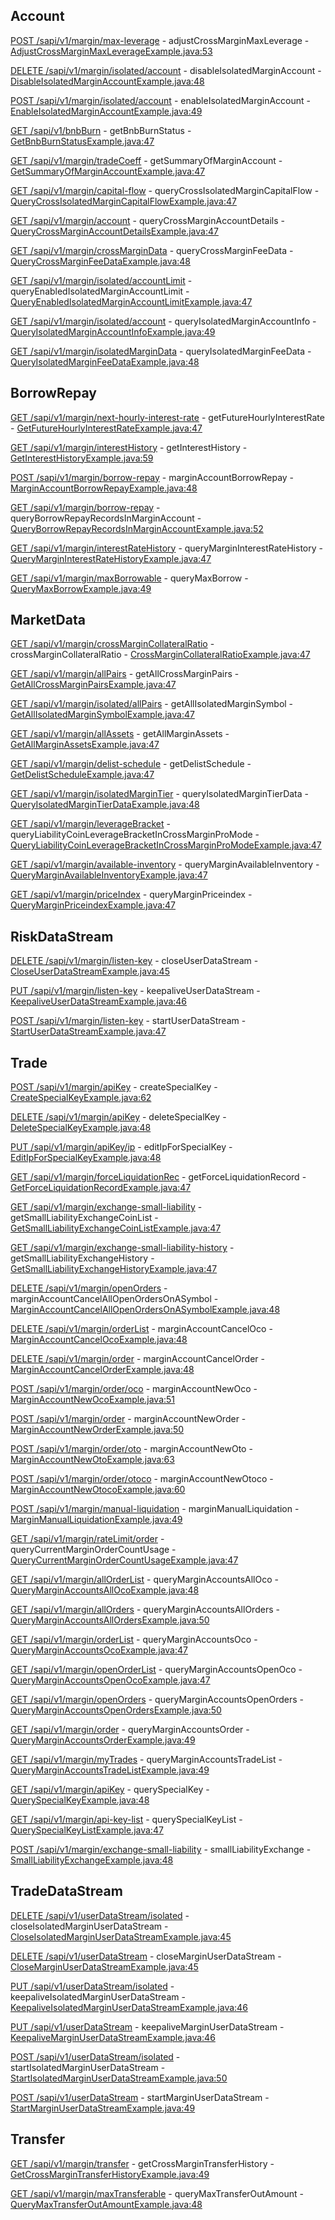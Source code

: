 ## Account

[POST /sapi/v1/margin/max-leverage](https://developers.binance.com/docs/margin_trading/account/Adjust-cross-margin-max-leverage) - adjustCrossMarginMaxLeverage - [AdjustCrossMarginMaxLeverageExample.java:53](/examples/margin-trading/src/main/java/com/binance/connector/client/margin_trading/rest/account/AdjustCrossMarginMaxLeverageExample.java#L53)

[DELETE /sapi/v1/margin/isolated/account](https://developers.binance.com/docs/margin_trading/account/Disable-Isolated-Margin-Account) - disableIsolatedMarginAccount - [DisableIsolatedMarginAccountExample.java:48](/examples/margin-trading/src/main/java/com/binance/connector/client/margin_trading/rest/account/DisableIsolatedMarginAccountExample.java#L48)

[POST /sapi/v1/margin/isolated/account](https://developers.binance.com/docs/margin_trading/account/Enable-Isolated-Margin-Account) - enableIsolatedMarginAccount - [EnableIsolatedMarginAccountExample.java:49](/examples/margin-trading/src/main/java/com/binance/connector/client/margin_trading/rest/account/EnableIsolatedMarginAccountExample.java#L49)

[GET /sapi/v1/bnbBurn](https://developers.binance.com/docs/margin_trading/account/Get-BNB-Burn-Status) - getBnbBurnStatus - [GetBnbBurnStatusExample.java:47](/examples/margin-trading/src/main/java/com/binance/connector/client/margin_trading/rest/account/GetBnbBurnStatusExample.java#L47)

[GET /sapi/v1/margin/tradeCoeff](https://developers.binance.com/docs/margin_trading/account/Get-Summary-of-Margin-account) - getSummaryOfMarginAccount - [GetSummaryOfMarginAccountExample.java:47](/examples/margin-trading/src/main/java/com/binance/connector/client/margin_trading/rest/account/GetSummaryOfMarginAccountExample.java#L47)

[GET /sapi/v1/margin/capital-flow](https://developers.binance.com/docs/margin_trading/account/Query-Cross-Isolated-Margin-Capital-Flow) - queryCrossIsolatedMarginCapitalFlow - [QueryCrossIsolatedMarginCapitalFlowExample.java:47](/examples/margin-trading/src/main/java/com/binance/connector/client/margin_trading/rest/account/QueryCrossIsolatedMarginCapitalFlowExample.java#L47)

[GET /sapi/v1/margin/account](https://developers.binance.com/docs/margin_trading/account/Query-Cross-Margin-Account-Details) - queryCrossMarginAccountDetails - [QueryCrossMarginAccountDetailsExample.java:47](/examples/margin-trading/src/main/java/com/binance/connector/client/margin_trading/rest/account/QueryCrossMarginAccountDetailsExample.java#L47)

[GET /sapi/v1/margin/crossMarginData](https://developers.binance.com/docs/margin_trading/account/Query-Cross-Margin-Fee-Data) - queryCrossMarginFeeData - [QueryCrossMarginFeeDataExample.java:48](/examples/margin-trading/src/main/java/com/binance/connector/client/margin_trading/rest/account/QueryCrossMarginFeeDataExample.java#L48)

[GET /sapi/v1/margin/isolated/accountLimit](https://developers.binance.com/docs/margin_trading/account/Query-Enabled-Isolated-Margin-Account-Limit) - queryEnabledIsolatedMarginAccountLimit - [QueryEnabledIsolatedMarginAccountLimitExample.java:47](/examples/margin-trading/src/main/java/com/binance/connector/client/margin_trading/rest/account/QueryEnabledIsolatedMarginAccountLimitExample.java#L47)

[GET /sapi/v1/margin/isolated/account](https://developers.binance.com/docs/margin_trading/account/Query-Isolated-Margin-Account-Info) - queryIsolatedMarginAccountInfo - [QueryIsolatedMarginAccountInfoExample.java:49](/examples/margin-trading/src/main/java/com/binance/connector/client/margin_trading/rest/account/QueryIsolatedMarginAccountInfoExample.java#L49)

[GET /sapi/v1/margin/isolatedMarginData](https://developers.binance.com/docs/margin_trading/account/Query-Isolated-Margin-Fee-Data) - queryIsolatedMarginFeeData - [QueryIsolatedMarginFeeDataExample.java:48](/examples/margin-trading/src/main/java/com/binance/connector/client/margin_trading/rest/account/QueryIsolatedMarginFeeDataExample.java#L48)

## BorrowRepay

[GET /sapi/v1/margin/next-hourly-interest-rate](https://developers.binance.com/docs/margin_trading/borrow-and-repay/Get-a-future-hourly-interest-rate) - getFutureHourlyInterestRate - [GetFutureHourlyInterestRateExample.java:47](/examples/margin-trading/src/main/java/com/binance/connector/client/margin_trading/rest/borrowrepay/GetFutureHourlyInterestRateExample.java#L47)

[GET /sapi/v1/margin/interestHistory](https://developers.binance.com/docs/margin_trading/borrow-and-repay/Get-Interest-History) - getInterestHistory - [GetInterestHistoryExample.java:59](/examples/margin-trading/src/main/java/com/binance/connector/client/margin_trading/rest/borrowrepay/GetInterestHistoryExample.java#L59)

[POST /sapi/v1/margin/borrow-repay](https://developers.binance.com/docs/margin_trading/borrow-and-repay/Margin-account-borrow-repay) - marginAccountBorrowRepay - [MarginAccountBorrowRepayExample.java:48](/examples/margin-trading/src/main/java/com/binance/connector/client/margin_trading/rest/borrowrepay/MarginAccountBorrowRepayExample.java#L48)

[GET /sapi/v1/margin/borrow-repay](https://developers.binance.com/docs/margin_trading/borrow-and-repay/Query-Borrow-Repay) - queryBorrowRepayRecordsInMarginAccount - [QueryBorrowRepayRecordsInMarginAccountExample.java:52](/examples/margin-trading/src/main/java/com/binance/connector/client/margin_trading/rest/borrowrepay/QueryBorrowRepayRecordsInMarginAccountExample.java#L52)

[GET /sapi/v1/margin/interestRateHistory](https://developers.binance.com/docs/margin_trading/borrow-and-repay/Query-Margin-Interest-Rate-History) - queryMarginInterestRateHistory - [QueryMarginInterestRateHistoryExample.java:47](/examples/margin-trading/src/main/java/com/binance/connector/client/margin_trading/rest/borrowrepay/QueryMarginInterestRateHistoryExample.java#L47)

[GET /sapi/v1/margin/maxBorrowable](https://developers.binance.com/docs/margin_trading/borrow-and-repay/Query-Max-Borrow) - queryMaxBorrow - [QueryMaxBorrowExample.java:49](/examples/margin-trading/src/main/java/com/binance/connector/client/margin_trading/rest/borrowrepay/QueryMaxBorrowExample.java#L49)

## MarketData

[GET /sapi/v1/margin/crossMarginCollateralRatio](https://developers.binance.com/docs/margin_trading/market-data/Cross-margin-collateral-ratio) - crossMarginCollateralRatio - [CrossMarginCollateralRatioExample.java:47](/examples/margin-trading/src/main/java/com/binance/connector/client/margin_trading/rest/marketdata/CrossMarginCollateralRatioExample.java#L47)

[GET /sapi/v1/margin/allPairs](https://developers.binance.com/docs/margin_trading/market-data/Get-All-Cross-Margin-Pairs) - getAllCrossMarginPairs - [GetAllCrossMarginPairsExample.java:47](/examples/margin-trading/src/main/java/com/binance/connector/client/margin_trading/rest/marketdata/GetAllCrossMarginPairsExample.java#L47)

[GET /sapi/v1/margin/isolated/allPairs](https://developers.binance.com/docs/margin_trading/market-data/Get-All-Isolated-Margin-Symbol) - getAllIsolatedMarginSymbol - [GetAllIsolatedMarginSymbolExample.java:47](/examples/margin-trading/src/main/java/com/binance/connector/client/margin_trading/rest/marketdata/GetAllIsolatedMarginSymbolExample.java#L47)

[GET /sapi/v1/margin/allAssets](https://developers.binance.com/docs/margin_trading/market-data/Get-All-Margin-Assets) - getAllMarginAssets - [GetAllMarginAssetsExample.java:47](/examples/margin-trading/src/main/java/com/binance/connector/client/margin_trading/rest/marketdata/GetAllMarginAssetsExample.java#L47)

[GET /sapi/v1/margin/delist-schedule](https://developers.binance.com/docs/margin_trading/market-data/Get-Delist-Schedule) - getDelistSchedule - [GetDelistScheduleExample.java:47](/examples/margin-trading/src/main/java/com/binance/connector/client/margin_trading/rest/marketdata/GetDelistScheduleExample.java#L47)

[GET /sapi/v1/margin/isolatedMarginTier](https://developers.binance.com/docs/margin_trading/market-data/Query-Isolated-Margin-Tier-Data) - queryIsolatedMarginTierData - [QueryIsolatedMarginTierDataExample.java:48](/examples/margin-trading/src/main/java/com/binance/connector/client/margin_trading/rest/marketdata/QueryIsolatedMarginTierDataExample.java#L48)

[GET /sapi/v1/margin/leverageBracket](https://developers.binance.com/docs/margin_trading/market-data/Query-Liability-Coin-Leverage-Bracket-in-Cross-Margin-Pro-Mode) - queryLiabilityCoinLeverageBracketInCrossMarginProMode - [QueryLiabilityCoinLeverageBracketInCrossMarginProModeExample.java:47](/examples/margin-trading/src/main/java/com/binance/connector/client/margin_trading/rest/marketdata/QueryLiabilityCoinLeverageBracketInCrossMarginProModeExample.java#L47)

[GET /sapi/v1/margin/available-inventory](https://developers.binance.com/docs/margin_trading/market-data/Query-margin-avaliable-inventory) - queryMarginAvailableInventory - [QueryMarginAvailableInventoryExample.java:47](/examples/margin-trading/src/main/java/com/binance/connector/client/margin_trading/rest/marketdata/QueryMarginAvailableInventoryExample.java#L47)

[GET /sapi/v1/margin/priceIndex](https://developers.binance.com/docs/margin_trading/market-data/Query-Margin-PriceIndex) - queryMarginPriceindex - [QueryMarginPriceindexExample.java:47](/examples/margin-trading/src/main/java/com/binance/connector/client/margin_trading/rest/marketdata/QueryMarginPriceindexExample.java#L47)

## RiskDataStream

[DELETE /sapi/v1/margin/listen-key](https://developers.binance.com/docs/margin_trading/risk-data-stream/Close-User-Data-Stream) - closeUserDataStream - [CloseUserDataStreamExample.java:45](/examples/margin-trading/src/main/java/com/binance/connector/client/margin_trading/rest/riskdatastream/CloseUserDataStreamExample.java#L45)

[PUT /sapi/v1/margin/listen-key](https://developers.binance.com/docs/margin_trading/risk-data-stream/Keepalive-User-Data-Stream) - keepaliveUserDataStream - [KeepaliveUserDataStreamExample.java:46](/examples/margin-trading/src/main/java/com/binance/connector/client/margin_trading/rest/riskdatastream/KeepaliveUserDataStreamExample.java#L46)

[POST /sapi/v1/margin/listen-key](https://developers.binance.com/docs/margin_trading/risk-data-stream/Start-User-Data-Stream) - startUserDataStream - [StartUserDataStreamExample.java:47](/examples/margin-trading/src/main/java/com/binance/connector/client/margin_trading/rest/riskdatastream/StartUserDataStreamExample.java#L47)

## Trade

[POST /sapi/v1/margin/apiKey](https://developers.binance.com/docs/margin_trading/trade/Create-Special-Key-of-Low-Latency-Trading) - createSpecialKey - [CreateSpecialKeyExample.java:62](/examples/margin-trading/src/main/java/com/binance/connector/client/margin_trading/rest/trade/CreateSpecialKeyExample.java#L62)

[DELETE /sapi/v1/margin/apiKey](https://developers.binance.com/docs/margin_trading/trade/Delete-Special-Key-of-Low-Latency-Trading) - deleteSpecialKey - [DeleteSpecialKeyExample.java:48](/examples/margin-trading/src/main/java/com/binance/connector/client/margin_trading/rest/trade/DeleteSpecialKeyExample.java#L48)

[PUT /sapi/v1/margin/apiKey/ip](https://developers.binance.com/docs/margin_trading/trade/Edit-ip-for-Special-Key-of-Low-Latency-Trading) - editIpForSpecialKey - [EditIpForSpecialKeyExample.java:48](/examples/margin-trading/src/main/java/com/binance/connector/client/margin_trading/rest/trade/EditIpForSpecialKeyExample.java#L48)

[GET /sapi/v1/margin/forceLiquidationRec](https://developers.binance.com/docs/margin_trading/trade/Get-Force-Liquidation-Record) - getForceLiquidationRecord - [GetForceLiquidationRecordExample.java:47](/examples/margin-trading/src/main/java/com/binance/connector/client/margin_trading/rest/trade/GetForceLiquidationRecordExample.java#L47)

[GET /sapi/v1/margin/exchange-small-liability](https://developers.binance.com/docs/margin_trading/trade/Get-Small-Liability-Exchange-Coin-List) - getSmallLiabilityExchangeCoinList - [GetSmallLiabilityExchangeCoinListExample.java:47](/examples/margin-trading/src/main/java/com/binance/connector/client/margin_trading/rest/trade/GetSmallLiabilityExchangeCoinListExample.java#L47)

[GET /sapi/v1/margin/exchange-small-liability-history](https://developers.binance.com/docs/margin_trading/trade/Get-Small-Liability-Exchange-History) - getSmallLiabilityExchangeHistory - [GetSmallLiabilityExchangeHistoryExample.java:47](/examples/margin-trading/src/main/java/com/binance/connector/client/margin_trading/rest/trade/GetSmallLiabilityExchangeHistoryExample.java#L47)

[DELETE /sapi/v1/margin/openOrders](https://developers.binance.com/docs/margin_trading/trade/Margin-Account-Cancel-All-Open-Orders) - marginAccountCancelAllOpenOrdersOnASymbol - [MarginAccountCancelAllOpenOrdersOnASymbolExample.java:48](/examples/margin-trading/src/main/java/com/binance/connector/client/margin_trading/rest/trade/MarginAccountCancelAllOpenOrdersOnASymbolExample.java#L48)

[DELETE /sapi/v1/margin/orderList](https://developers.binance.com/docs/margin_trading/trade/Margin-Account-Cancel-OCO) - marginAccountCancelOco - [MarginAccountCancelOcoExample.java:48](/examples/margin-trading/src/main/java/com/binance/connector/client/margin_trading/rest/trade/MarginAccountCancelOcoExample.java#L48)

[DELETE /sapi/v1/margin/order](https://developers.binance.com/docs/margin_trading/trade/Margin-Account-Cancel-Order) - marginAccountCancelOrder - [MarginAccountCancelOrderExample.java:48](/examples/margin-trading/src/main/java/com/binance/connector/client/margin_trading/rest/trade/MarginAccountCancelOrderExample.java#L48)

[POST /sapi/v1/margin/order/oco](https://developers.binance.com/docs/margin_trading/trade/Margin-Account-New-OCO) - marginAccountNewOco - [MarginAccountNewOcoExample.java:51](/examples/margin-trading/src/main/java/com/binance/connector/client/margin_trading/rest/trade/MarginAccountNewOcoExample.java#L51)

[POST /sapi/v1/margin/order](https://developers.binance.com/docs/margin_trading/trade/Margin-Account-New-Order) - marginAccountNewOrder - [MarginAccountNewOrderExample.java:50](/examples/margin-trading/src/main/java/com/binance/connector/client/margin_trading/rest/trade/MarginAccountNewOrderExample.java#L50)

[POST /sapi/v1/margin/order/oto](https://developers.binance.com/docs/margin_trading/trade/Margin-Account-New-OTO) - marginAccountNewOto - [MarginAccountNewOtoExample.java:63](/examples/margin-trading/src/main/java/com/binance/connector/client/margin_trading/rest/trade/MarginAccountNewOtoExample.java#L63)

[POST /sapi/v1/margin/order/otoco](https://developers.binance.com/docs/margin_trading/trade/Margin-Account-New-OTOCO) - marginAccountNewOtoco - [MarginAccountNewOtocoExample.java:60](/examples/margin-trading/src/main/java/com/binance/connector/client/margin_trading/rest/trade/MarginAccountNewOtocoExample.java#L60)

[POST /sapi/v1/margin/manual-liquidation](https://developers.binance.com/docs/margin_trading/trade/Margin-Manual-Liquidation) - marginManualLiquidation - [MarginManualLiquidationExample.java:49](/examples/margin-trading/src/main/java/com/binance/connector/client/margin_trading/rest/trade/MarginManualLiquidationExample.java#L49)

[GET /sapi/v1/margin/rateLimit/order](https://developers.binance.com/docs/margin_trading/trade/Query-Current-Margin-Order-Count-Usage) - queryCurrentMarginOrderCountUsage - [QueryCurrentMarginOrderCountUsageExample.java:47](/examples/margin-trading/src/main/java/com/binance/connector/client/margin_trading/rest/trade/QueryCurrentMarginOrderCountUsageExample.java#L47)

[GET /sapi/v1/margin/allOrderList](https://developers.binance.com/docs/margin_trading/trade/Query-Margin-Account-all-OCO) - queryMarginAccountsAllOco - [QueryMarginAccountsAllOcoExample.java:48](/examples/margin-trading/src/main/java/com/binance/connector/client/margin_trading/rest/trade/QueryMarginAccountsAllOcoExample.java#L48)

[GET /sapi/v1/margin/allOrders](https://developers.binance.com/docs/margin_trading/trade/Query-Margin-Account-All-Orders) - queryMarginAccountsAllOrders - [QueryMarginAccountsAllOrdersExample.java:50](/examples/margin-trading/src/main/java/com/binance/connector/client/margin_trading/rest/trade/QueryMarginAccountsAllOrdersExample.java#L50)

[GET /sapi/v1/margin/orderList](https://developers.binance.com/docs/margin_trading/trade/Query-Margin-Account-OCO) - queryMarginAccountsOco - [QueryMarginAccountsOcoExample.java:47](/examples/margin-trading/src/main/java/com/binance/connector/client/margin_trading/rest/trade/QueryMarginAccountsOcoExample.java#L47)

[GET /sapi/v1/margin/openOrderList](https://developers.binance.com/docs/margin_trading/trade/Query-Margin-Account-Open-OCO) - queryMarginAccountsOpenOco - [QueryMarginAccountsOpenOcoExample.java:47](/examples/margin-trading/src/main/java/com/binance/connector/client/margin_trading/rest/trade/QueryMarginAccountsOpenOcoExample.java#L47)

[GET /sapi/v1/margin/openOrders](https://developers.binance.com/docs/margin_trading/trade/Query-Margin-Account-Open-Orders) - queryMarginAccountsOpenOrders - [QueryMarginAccountsOpenOrdersExample.java:50](/examples/margin-trading/src/main/java/com/binance/connector/client/margin_trading/rest/trade/QueryMarginAccountsOpenOrdersExample.java#L50)

[GET /sapi/v1/margin/order](https://developers.binance.com/docs/margin_trading/trade/Query-Margin-Account-Order) - queryMarginAccountsOrder - [QueryMarginAccountsOrderExample.java:49](/examples/margin-trading/src/main/java/com/binance/connector/client/margin_trading/rest/trade/QueryMarginAccountsOrderExample.java#L49)

[GET /sapi/v1/margin/myTrades](https://developers.binance.com/docs/margin_trading/trade/Query-Margin-Account-Trade-List) - queryMarginAccountsTradeList - [QueryMarginAccountsTradeListExample.java:49](/examples/margin-trading/src/main/java/com/binance/connector/client/margin_trading/rest/trade/QueryMarginAccountsTradeListExample.java#L49)

[GET /sapi/v1/margin/apiKey](https://developers.binance.com/docs/margin_trading/trade/Query-Special-Key-of-Low-Latency-Trading) - querySpecialKey - [QuerySpecialKeyExample.java:48](/examples/margin-trading/src/main/java/com/binance/connector/client/margin_trading/rest/trade/QuerySpecialKeyExample.java#L48)

[GET /sapi/v1/margin/api-key-list](https://developers.binance.com/docs/margin_trading/trade/Query-Special-Key-List-of-Low-Latency-Trading) - querySpecialKeyList - [QuerySpecialKeyListExample.java:47](/examples/margin-trading/src/main/java/com/binance/connector/client/margin_trading/rest/trade/QuerySpecialKeyListExample.java#L47)

[POST /sapi/v1/margin/exchange-small-liability](https://developers.binance.com/docs/margin_trading/trade/Small-Liability-Exchange) - smallLiabilityExchange - [SmallLiabilityExchangeExample.java:48](/examples/margin-trading/src/main/java/com/binance/connector/client/margin_trading/rest/trade/SmallLiabilityExchangeExample.java#L48)

## TradeDataStream

[DELETE /sapi/v1/userDataStream/isolated](https://developers.binance.com/docs/margin_trading/trade-data-stream/Close-Isolated-Margin-User-Data-Stream) - closeIsolatedMarginUserDataStream - [CloseIsolatedMarginUserDataStreamExample.java:45](/examples/margin-trading/src/main/java/com/binance/connector/client/margin_trading/rest/tradedatastream/CloseIsolatedMarginUserDataStreamExample.java#L45)

[DELETE /sapi/v1/userDataStream](https://developers.binance.com/docs/margin_trading/trade-data-stream/Close-Margin-User-Data-Stream) - closeMarginUserDataStream - [CloseMarginUserDataStreamExample.java:45](/examples/margin-trading/src/main/java/com/binance/connector/client/margin_trading/rest/tradedatastream/CloseMarginUserDataStreamExample.java#L45)

[PUT /sapi/v1/userDataStream/isolated](https://developers.binance.com/docs/margin_trading/trade-data-stream/Keepalive-Isolated-Margin-User-Data-Stream) - keepaliveIsolatedMarginUserDataStream - [KeepaliveIsolatedMarginUserDataStreamExample.java:46](/examples/margin-trading/src/main/java/com/binance/connector/client/margin_trading/rest/tradedatastream/KeepaliveIsolatedMarginUserDataStreamExample.java#L46)

[PUT /sapi/v1/userDataStream](https://developers.binance.com/docs/margin_trading/trade-data-stream/Keepalive-Margin-User-Data-Stream) - keepaliveMarginUserDataStream - [KeepaliveMarginUserDataStreamExample.java:46](/examples/margin-trading/src/main/java/com/binance/connector/client/margin_trading/rest/tradedatastream/KeepaliveMarginUserDataStreamExample.java#L46)

[POST /sapi/v1/userDataStream/isolated](https://developers.binance.com/docs/margin_trading/trade-data-stream/Start-Isolated-Margin-User-Data-Stream) - startIsolatedMarginUserDataStream - [StartIsolatedMarginUserDataStreamExample.java:50](/examples/margin-trading/src/main/java/com/binance/connector/client/margin_trading/rest/tradedatastream/StartIsolatedMarginUserDataStreamExample.java#L50)

[POST /sapi/v1/userDataStream](https://developers.binance.com/docs/margin_trading/trade-data-stream/Start-Margin-User-Data-Stream) - startMarginUserDataStream - [StartMarginUserDataStreamExample.java:49](/examples/margin-trading/src/main/java/com/binance/connector/client/margin_trading/rest/tradedatastream/StartMarginUserDataStreamExample.java#L49)

## Transfer

[GET /sapi/v1/margin/transfer](https://developers.binance.com/docs/margin_trading/transfer/Get-Cross-Margin-Transfer-History) - getCrossMarginTransferHistory - [GetCrossMarginTransferHistoryExample.java:49](/examples/margin-trading/src/main/java/com/binance/connector/client/margin_trading/rest/transfer/GetCrossMarginTransferHistoryExample.java#L49)

[GET /sapi/v1/margin/maxTransferable](https://developers.binance.com/docs/margin_trading/transfer/Query-Max-Transfer-Out-Amount) - queryMaxTransferOutAmount - [QueryMaxTransferOutAmountExample.java:48](/examples/margin-trading/src/main/java/com/binance/connector/client/margin_trading/rest/transfer/QueryMaxTransferOutAmountExample.java#L48)

